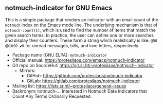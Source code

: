 ## notmuch-indicator for GNU Emacs

This is a simple package that renders an indicator with an email count
of the `notmuch` index on the Emacs mode line.  The underlying mechanism
is that of `notmuch-count(1)`, which is used to find the number of items
that match the given search terms.  In practice, the user can define one
or more searches and display their counters.  These form a string which
realistically is like: `@50 😱1000 💕0` for unread messages, bills, and
love letters, respectively.

+ Package name (GNU ELPA): `notmuch-indicator`
+ Official manual: <https://protesilaos.com/emacs/notmuch-indicator>
+ Git repo on SourceHut: <https://git.sr.ht/~protesilaos/notmuch-indicator>
  - Mirrors:
    + GitHub: <https://github.com/protesilaos/notmuch-indicator>
    + GitLab: <https://gitlab.com/protesilaos/notmuch-indicator>
+ Mailing list: <https://lists.sr.ht/~protesilaos/general-issues>
+ Backronym: notmuch-... Interested in Notmuch Data Indicators that
  Count Any Terms Ordinarily Requested.

